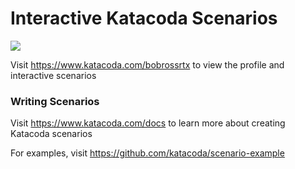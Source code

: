 # Interactive Katacoda Scenarios

[![](http://shields.katacoda.com/katacoda/bobrossrtx/count.svg)](https://www.katacoda.com/bobrossrtx "Get your profile on Katacoda.com")

Visit https://www.katacoda.com/bobrossrtx to view the profile and interactive scenarios

### Writing Scenarios
Visit https://www.katacoda.com/docs to learn more about creating Katacoda scenarios

For examples, visit https://github.com/katacoda/scenario-example

